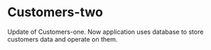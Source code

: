 # Customers-two
Update of Customers-one. Now application uses database to store customers data and operate on them.
